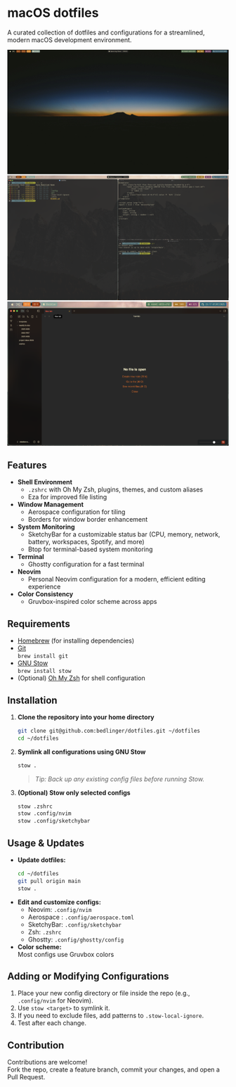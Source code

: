 # macOS dotfiles

A curated collection of dotfiles and configurations for a streamlined, modern macOS development environment.

![main screen wallpaper](./main_screen_wp.png)
![main screen](./main_screen.png)
![secondary screen](./secondary_screen.png)

## Features

- **Shell Environment**
  - `.zshrc` with Oh My Zsh, plugins, themes, and custom aliases
  - Eza for improved file listing
- **Window Management**
  - Aerospace configuration for tiling
  - Borders for window border enhancement
- **System Monitoring**
  - SketchyBar for a customizable status bar (CPU, memory, network, battery, workspaces, Spotify, and more)
  - Btop for terminal-based system monitoring
- **Terminal**
  - Ghostty configuration for a fast terminal
- **Neovim**
  - Personal Neovim configuration for a modern, efficient editing experience
- **Color Consistency**
  - Gruvbox-inspired color scheme across apps

## Requirements

- [Homebrew](https://brew.sh/) (for installing dependencies)
- [Git](https://git-scm.com/)  
  `brew install git`
- [GNU Stow](https://www.gnu.org/software/stow/)  
  `brew install stow`
- (Optional) [Oh My Zsh](https://ohmyz.sh/) for shell configuration

## Installation

1. **Clone the repository into your home directory**
   ```bash
   git clone git@github.com:bedlinger/dotfiles.git ~/dotfiles
   cd ~/dotfiles
   ```

2. **Symlink all configurations using GNU Stow**
   ```bash
   stow .
   ```
   > _Tip: Back up any existing config files before running Stow._

3. **(Optional) Stow only selected configs**
   ```bash
   stow .zshrc
   stow .config/nvim
   stow .config/sketchybar
   ```

## Usage & Updates

- **Update dotfiles:**  
  ```bash
  cd ~/dotfiles
  git pull origin main
  stow .
  ```
- **Edit and customize configs:**  
  - Neovim: `.config/nvim`
  - Aerospace : `.config/aerospace.toml`
  - SketchyBar: `.config/sketchybar`
  - Zsh: `.zshrc`
  - Ghostty: `.config/ghostty/config`
- **Color scheme:**  
  Most configs use Gruvbox colors
  
## Adding or Modifying Configurations

1. Place your new config directory or file inside the repo (e.g., `.config/nvim` for Neovim).
2. Use `stow <target>` to symlink it.
3. If you need to exclude files, add patterns to `.stow-local-ignore`.
4. Test after each change.

## Contribution

Contributions are welcome!  
Fork the repo, create a feature branch, commit your changes, and open a Pull Request.
